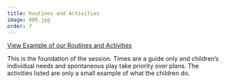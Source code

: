 ```yaml
---
title: Routines and Activities
image: 006.jpg
order: 7
---
```


[View Example of our Routines and Activities](/Routines-and-Activities.pdf)

This is the foundation of the session. Times are a guide only and children’s individual needs and spontaneous play take priority over plans. The activities listed are only a small example of what the children do.
